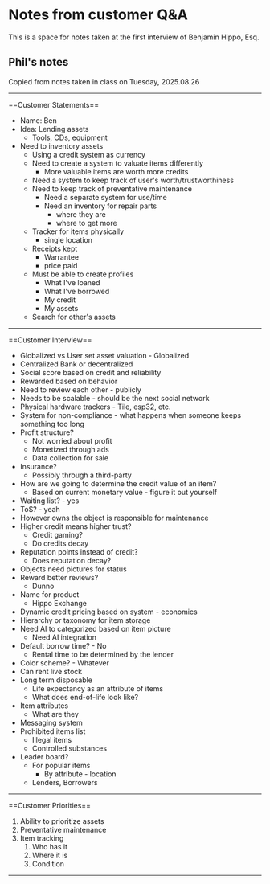 # Notes from customer Q&A
This is a space for notes taken at the first interview of Benjamin Hippo, Esq.

## Phil's notes
Copied from notes taken in class on Tuesday, 2025.08.26

---

==Customer Statements==
- Name: Ben
- Idea: Lending assets
	- Tools, CDs, equipment
- Need to inventory assets
	- Using a credit system as currency
	- Need to create a system to valuate items differently
		- More valuable items are worth more credits
	- Need a system to keep track of user's worth/trustworthiness
	- Need to keep track of preventative maintenance
		- Need a separate system for use/time
		- Need an inventory for repair parts
			- where they are
			- where to get more
	- Tracker for items physically
		- single location
	- Receipts kept
		- Warrantee
		- price paid
	- Must be able to create profiles
		- What I've loaned
		- What I've borrowed
		- My credit
		- My assets
	- Search for other's assets

---

==Customer Interview==
- Globalized vs User set asset valuation - Globalized
- Centralized Bank or decentralized
- Social score based on credit and reliability
- Rewarded based on behavior
- Need to review each other - publicly
- Needs to be scalable - should be the next social network
- Physical hardware trackers - Tile, esp32, etc.
- System for non-compliance - what happens when someone keeps something too long
- Profit structure?
	- Not worried about profit
	- Monetized through ads
	- Data collection for sale
- Insurance?
	- Possibly through a third-party
- How are we going to determine the credit value of an item?
	- Based on current monetary value - figure it out yourself
- Waiting list? - yes
- ToS? - yeah
- However owns the object is responsible for maintenance
- Higher credit means higher trust?
	- Credit gaming?
	- Do credits decay
- Reputation points instead of credit?
	- Does reputation decay?
- Objects need pictures for status
- Reward better reviews?
	- Dunno
- Name for product
	- Hippo Exchange
- Dynamic credit pricing based on system - economics
- Hierarchy or taxonomy for item storage
- Need AI to categorized based on item picture
	- Need AI integration
- Default borrow time? - No
	- Rental time to be determined by the lender
- Color scheme? - Whatever
- Can rent live stock
- Long term disposable
	- Life expectancy as an attribute of items
	- What does end-of-life look like?
- Item attributes
	- What are they
- Messaging system
- Prohibited items list
	- Illegal items
	- Controlled substances
- Leader board?
	- For popular items
		- By attribute - location
	- Lenders, Borrowers

--- 

==Customer Priorities==
1. Ability to prioritize assets
2. Preventative maintenance
3. Item tracking
	1. Who has it
	2. Where it is
	3. Condition

---
